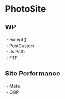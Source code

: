 # PhotoSite  

## WP  
・except()  　　                                                                                             　　                                                          
・PostCustom  
・Js Path  
・FTP

## Site Performance
・Meta  
・OGP
